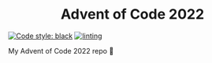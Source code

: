 <h1 align=center>Advent of Code 2022</h1>  

[![Code style: black](https://img.shields.io/badge/code%20style-black-000000.svg)](https://github.com/psf/black) [![linting](https://github.com/jolammi/adventofcode2022/actions/workflows/main.yml/badge.svg)](https://github.com/jolammi/adventofcode2022/actions/workflows/main.yml)
  
My Advent of Code 2022 repo 🦌
